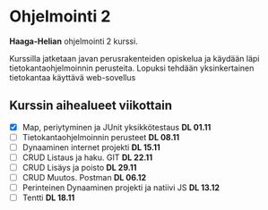 # Ohjelmointi 2 

**Haaga-Helian** ohjelmointi 2 kurssi. 

Kurssilla jatketaan javan perusrakenteiden opiskelua ja käydään läpi tietokantaohjelmoinnin perusteita.
Lopuksi tehdään yksinkertainen tietokantaa käyttävä web-sovellus

## Kurssin aihealueet viikottain

- [x]  Map, periytyminen ja JUnit yksikkötestaus **DL 01.11**
- [ ]  Tietokantaohjelmoinnin perusteet **DL 08.11**
- [ ]  Dynaaminen internet projekti **DL 15.11**
- [ ]  CRUD Listaus ja haku. GIT **DL 22.11**
- [ ]  CRUD Lisäys ja poisto **DL 29.11**
- [ ]  CRUD Muutos. Postman **DL 06.12**
- [ ]  Perinteinen Dynaaminen projekti ja natiivi JS **DL 13.12**
- [ ]  Tentti **DL 18.11**

